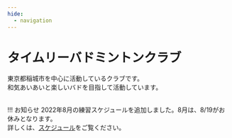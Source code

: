 ```yaml
---
hide:
  - navigation
---
```

# タイムリーバドミントンクラブ
東京都稲城市を中心に活動しているクラブです。  
和気あいあいと楽しいバドを目指して活動しています。  
</br>

!!! お知らせ
    2022年8月の練習スケジュールを追加しました。8月は、8/19がお休みとなります。  
    詳しくは、[スケジュール](./schedule.md)をご覧ください。